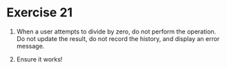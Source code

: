 # Exercise 21

1. When a user attempts to divide by zero, do not perform the operation. Do not update the result, do not record the history, and display an error message.

2. Ensure it works!